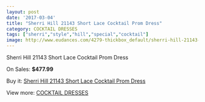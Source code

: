 ```yaml
---
layout: post
date: '2017-03-04'
title: "Sherri Hill 21143 Short Lace Cocktail Prom Dress"
category: COCKTAIL DRESSES
tags: ["sherri","style","hill","special","cocktail"]
image: http://www.eudances.com/4279-thickbox_default/sherri-hill-21143-short-lace-cocktail-prom-dress.jpg
---
```

Sherri Hill 21143 Short Lace Cocktail Prom Dress

On Sales: **$477.99**
<a href="https://www.eudances.com/en/cocktail-dresses/1422-sherri-hill-21143-short-lace-cocktail-prom-dress.html"><amp-img layout="responsive" width="600" height="600" src="//www.eudances.com/4279-thickbox_default/sherri-hill-21143-short-lace-cocktail-prom-dress.jpg" alt="Sherri Hill 21143 Short Lace Cocktail Prom Dress 0" /></a>

Buy it: [Sherri Hill 21143 Short Lace Cocktail Prom Dress](https://www.eudances.com/en/cocktail-dresses/1422-sherri-hill-21143-short-lace-cocktail-prom-dress.html "Sherri Hill 21143 Short Lace Cocktail Prom Dress")

View more: [COCKTAIL DRESSES](https://www.eudances.com/en/14-cocktail-dresses "COCKTAIL DRESSES")